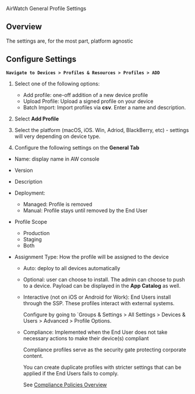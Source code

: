 AirWatch General Profile Settings

## Overview

The settings are, for the most part, platform agnostic 

## Configure Settings

**`Navigate to Devices > Profiles & Resources > Profiles > ADD`** 

1.  Select one of the following options:

    -   Add profile: one-off addition of a new device profile
    -   Upload Profile: Upload a signed profile on your device 
    -   Batch Import: Import profiles via **csv**. Enter a name and description.

2.  Select **Add Profile**

3.  Select the platform (macOS, iOS. Win, Adriod, BlackBerry, etc) - settings
    will very depending on device type.

4.  Configure the following settings on the **General Tab**

-   Name: display name in AW console
-   Version
-   Description 
-   Deployment: 

    -   Managed: Profile is removed
    -   Manual: Profile stays until removed by the End User

-   Profile Scope

    -   Production
    -   Staging 
    -   Both

-   Assignment Type: How the profile will be assigned to the device

    -   Auto: deploy to all devices automatically

    -   Optional: user can choose to install. The admin can choose to push to a
        device. Payload can be displayed in the **App Catalog** as well.

    -   Interactive (not on iOS or Android for Work): End Users install through
        the SSP. These profiles interact with external systems.

        Configure by going to `Groups & Settings > All Settings > Devices &
        Users > Advanced > Profile Options.

    -   Compliance: Implemented when the End User does not take necessary
        actions to make their device(s) compliant

        Compliance profiles serve as the security gate protecting corporate
        content. 

        You can create duplicate profiles with stricter settings that can be
        applied if the End Users fails to comply.

        See [Compliance Policies
        Overview](https://my.air-watch.com/help/9.1/en/Content/Core_Guides/MDM/C/CompliancePoliciesOverview.htm)


